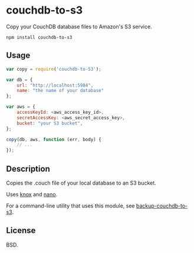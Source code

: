 couchdb-to-s3
===========
Copy your CouchDB database files to Amazon's S3 service.

    npm install couchdb-to-s3

Usage
-----------
``` javascript
var copy = require('couchdb-to-S3');

var db = {
    url: "http://localhost:5984",
    name: "the name of your database"
};

var aws = {
    accessKeyId: <aws_access_key_id>,
    secretAccessKey: <aws_secret_access_key>,
    bucket: "your S3 bucket",
};

copy(db, aws, function (err, body) {
    // ...
});
```

Description
-------------
Copies the .couch file of your local database to an S3 bucket.

Uses [knox](https://www.npmjs.org/package/knox) and 
[nano](https://www.npmjs.org/package/nano).

For a command-line utility that uses this module, see 
[backup-couchdb-to-s3](https://www.npmjs.org/package/backup-couchdb-to-s3).

License
-------
BSD.